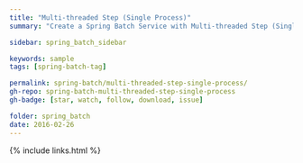 ```yaml
---
title: "Multi-threaded Step (Single Process)"
summary: "Create a Spring Batch Service with Multi-threaded Step (Single Process)"

sidebar: spring_batch_sidebar

keywords: sample
tags: [spring-batch-tag]

permalink: spring-batch/multi-threaded-step-single-process/
gh-repo: spring-batch-multi-threaded-step-single-process
gh-badge: [star, watch, follow, download, issue]

folder: spring_batch
date: 2016-02-26
---
```


{% include links.html %}

